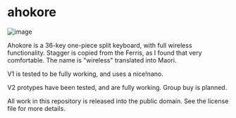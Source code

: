   # ahokore

![image](photos/halfres.png)

Ahokore is a 36-key one-piece split keyboard, with full wireless functionality. Stagger is copied from the Ferris, as I found that very comfortable. The name is "wireless" translated into Maori.

V1 is tested to be fully working, and uses a nice!nano.

V2 protypes have been tested, and are fully working. Group buy is planned. 

All work in this repository is released into the public domain. See the license file for more details. 
